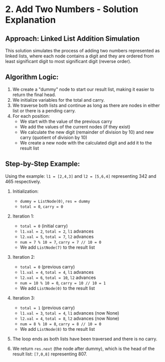 # 2. Add Two Numbers - Solution Explanation

## Approach: Linked List Addition Simulation

This solution simulates the process of adding two numbers represented as linked lists, where each node contains a digit and they are ordered from least significant digit to most significant digit (reverse order).

## Algorithm Logic:

1. We create a "dummy" node to start our result list, making it easier to return the final head.
2. We initialize variables for the total and carry.
3. We traverse both lists and continue as long as there are nodes in either list or there is a pending carry.
4. For each position:
   - We start with the value of the previous carry
   - We add the values of the current nodes (if they exist)
   - We calculate the new digit (remainder of division by 10) and new carry (quotient of division by 10)
   - We create a new node with the calculated digit and add it to the result list

## Step-by-Step Example:

Using the example: `l1 = [2,4,3]` and `l2 = [5,6,4]` representing 342 and 465 respectively.

1. Initialization:

   - `dummy = ListNode(0)`, `res = dummy`
   - `total = 0`, `carry = 0`

2. Iteration 1:

   - `total = 0` (initial carry)
   - `l1.val = 2`, `total = 2`, `l1` advances
   - `l2.val = 5`, `total = 7`, `l2` advances
   - `num = 7 % 10 = 7`, `carry = 7 // 10 = 0`
   - We add `ListNode(7)` to the result list

3. Iteration 2:

   - `total = 0` (previous carry)
   - `l1.val = 4`, `total = 4`, `l1` advances
   - `l2.val = 6`, `total = 10`, `l2` advances
   - `num = 10 % 10 = 0`, `carry = 10 // 10 = 1`
   - We add `ListNode(0)` to the result list

4. Iteration 3:

   - `total = 1` (previous carry)
   - `l1.val = 3`, `total = 4`, `l1` advances (now None)
   - `l2.val = 4`, `total = 8`, `l2` advances (now None)
   - `num = 8 % 10 = 8`, `carry = 8 // 10 = 0`
   - We add `ListNode(8)` to the result list

5. The loop ends as both lists have been traversed and there is no carry.

6. We return `res.next` (the node after dummy), which is the head of the result list: `[7,0,8]` representing 807.
